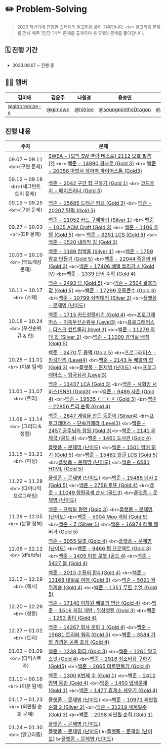 # ✏️ Problem-Solving

> 2023 하반기에 진행한 스터디의 알고리즘 풀이 기록입니다. `<br>` 알고리즘 분류를 정해 매주 1인당 1개씩 문제를 출제하여 총 5개의 문제를 풀이합니다.

## 🗓️ 진행 기간

- 2023.09.07 ~ 진행 중

## 💁🏻 멤버

| 김미애                                        | 김윤주                            | 나원경                              | 용승민                                                  | 정지은                              |
| --------------------------------------------- | --------------------------------- | ----------------------------------- | ------------------------------------------------------- | ----------------------------------- |
| [@aldoremiae-e](https://github.com/aldoremiae-e) | [@gimewn](https://github.com/gimewn) | [@hitriee](https://github.com/hitriee) | [@seungmintheDragon](https://github.com/seungmintheDragon) | [@zzz0105](https://github.com/zzz0105) |

## 진행 내용

|                     주차                     | 문제                                                                                                                                                                                                                                                                                                                                                                                                                                                                 |
| :------------------------------------------: | -------------------------------------------------------------------------------------------------------------------------------------------------------------------------------------------------------------------------------------------------------------------------------------------------------------------------------------------------------------------------------------------------------------------------------------------------------------------- |
|      09.07 ~ 09.11 `<br>`(구현 문제)      | [SWEA - [모의 SW 역량 테스트] 2112 보호 필름 (?)](https://swexpertacademy.com/main/code/problem/problemDetail.do?contestProbId=AV5V1SYKAaUDFAWu) `<br>` [백준 - 14890 경사로 (Gold 3)](https://www.acmicpc.net/problem/14890) `<br>` [백준 - 20058 마법사 상어와 파이어스톰 (Gold3)](https://www.acmicpc.net/problem/20058)                                                                                                                                               |
|  09.12 ~ 09.18 `<br>`(세그먼트 트리 문제)  | [백준 - 2042 구간 합 구하기 (Gold 1)](https://www.acmicpc.net/problem/2042) `<br>` [코드트리 - 메이즈러너 (Gold 3)](https://www.codetree.ai/training-field/frequent-problems/problems/maze-runner/description?page=3&pageSize=20)                                                                                                                                                                                                                                        |
|      09.19 ~ 09.25 `<br>`(구현 문제)      | [백준 - 15685 드래곤 커브 (Gold 3)](https://www.acmicpc.net/problem/15685) `<br>` [백준 - 20207 달력 (Gold 5)](https://www.acmicpc.net/problem/20207)                                                                                                                                                                                                                                                                                                                    |
|       09.27 ~ 10.03 `<br>`(DP 문제)       | [백준 - 11052 카드 구매하기 (Silver 1)](https://www.acmicpc.net/problem/11052) `<br>` [백준 - 1005 ACM Craft (Gold 3)](https://www.acmicpc.net/problem/1005) `<br>` [백준 - 1106 호텔 (Gold 5)](https://www.acmicpc.net/problem/1106) `<br>` [백준 - 9251 LCS (Gold 5)](https://www.acmicpc.net/problem/9251) `<br>` [백준 - 1520 내리막 길 (Gold 3)](https://www.acmicpc.net/problem/1520)                                                                                 |
|    10.03 ~ 10.10 `<br>` (백트래킹 문제)    | [백준 - 1189 컴백홈 (Silver 1)](https://www.acmicpc.net/problem/1189) `<br>`[백준 - 1759 암호 만들기 (Gold 5)](https://www.acmicpc.net/problem/1759) `<br>`[백준 - 22944 죽음의 비 (Gold 3)](https://www.acmicpc.net/problem/22944) `<br>`[백준 - 17406 배열 돌리기 4 (Gold Ⅳ)](https://www.acmicpc.net/problem/17406) `<br>`[백준 - 1339 단어 수학 (Gold 4)](https://www.acmicpc.net/problem/1339)                                                                        |
|        10.11 ~ 10.17 `<br>` (스택)        | [백준 - 2493 탑 (Gold 5)](https://www.acmicpc.net/problem/2493) `<br>`[백준 - 2504 괄호의 값 (Gold 5)](https://www.acmicpc.net/problem/2504) `<br>`[백준 - 17299 오등큰수 (Gold 3)](https://www.acmicpc.net/problem/17299) `<br>`[백준 - 10799 쇠막대기 (Silver 2)](https://www.acmicpc.net/problem/10799) `<br>`[플랫폼 - 문제명 (난이도)]()                                                                                                                               |
|  10.18 ~ 10.24 `<br>` (우선순위 큐 & 힙)  | [백준 - 1715 카드정렬하기 (Gold 4)](https://www.acmicpc.net/problem/1715) `<br>`[프로그래머스 - 이중우선순위큐 (Level3)](https://school.programmers.co.kr/learn/courses/30/lessons/42628) `<br>`[프로그래머스 - 디스크 컨트롤러 (level 3)](https://school.programmers.co.kr/learn/courses/30/lessons/42627) `<br>`[백준 - 11279 최대 힙 (Silver 2)](https://www.acmicpc.net/problem/11279) `<br>`[백준 - 11000 강의실 배정 (Gold 5)](https://www.acmicpc.net/problem/11000) |
|      10.25 ~ 11.01 `<br>` (이분 탐색)      | [백준 - 2470 두 용액 (Gold 5)](https://www.acmicpc.net/problem/2470) `<br>`[프로그래머스 - 징검다리 (Level4)](https://school.programmers.co.kr/learn/courses/30/lessons/43236) `<br>`[백준 - 2143 두 배열의 합 (Gold 3)](https://www.acmicpc.net/problem/2143) `<br>`[플랫폼 - 문제명 (난이도)]() `<br>`[프로그래머스 - 입국심사 (Level3)](https://school.programmers.co.kr/learn/courses/30/lessons/43238)                                                                 |
|        11.01 ~ 11.07 `<br>` (트리)        | [백준 - 11437 LCA (Gold 3)](https://www.acmicpc.net/problem/11437) `<br>`[백준 - 사회망 서비스(SNS) (Gold3)](https://www.acmicpc.net/problem/2533) `<br>`[백준 - 9489 사촌 (Gold 4)](https://www.acmicpc.net/problem/9489) `<br>`[백준 - 19535 ㄷㄷㄷㅈ (Gold 3)](https://www.acmicpc.net/problem/19535) `<br>`[백준 - 22856 트리 순회 (Gold 4)](https://www.acmicpc.net/problem/22856)                                                                                     |
|    11.08 ~ 11.14 `<br>` (그리디 & 정렬)    | [백준 - 2847 게임을 만든 동준이 (Silver4)](https://www.acmicpc.net/problem/2847) `<br>`[프로그래머스 - 단속카메라 (Level3)](https://school.programmers.co.kr/learn/courses/30/lessons/42884) `<br>`[백준 - 2457 공주님의 정원 (Gold 3)](https://www.acmicpc.net/problem/2457)`<br>`[백준 - 2141 우체국 (골드 4)](https://www.acmicpc.net/problem/2141) `<br>`[백준 - 1461 도서관 (Gold 4)](https://www.acmicpc.net/problem/1461)                                            |
|        11.15 ~ 11.21 `<br>` (파싱)        | [플랫폼 - 문제명 (난이도)]() `<br>`[백준 - 1501 영어 읽기 (Gold 5)](https://www.acmicpc.net/problem/1501) `<br>`[백준 - 15482 한글 LCS (Gold 5)](https://www.acmicpc.net/problem/15482) `<br>`[플랫폼 - 문제명 (난이도)]() `<br>`[백준 - 6581 HTML (Gold 5)](https://www.acmicpc.net/problem/6581)                                                                                                                                                                          |
| 11.22 ~ 11.28 `<br>` (다이나믹 프로그래밍) | [플랫폼 - 문제명 (난이도)]() `<br>`[백준 - 15486 퇴사 2 (Gold 5)](https://www.acmicpc.net/problem/15486) `<br>`[백준 - 2758 로또 (Gold 4)](https://www.acmicpc.net/problem/2758) `<br>`[백준 - 11049 행렬곱셈 순서 (골드3)](https://www.acmicpc.net/problem/11049) `<br>`[플랫폼 - 문제명 (난이도)]()                                                                                                                                                                       |
|      11.29 ~ 12.05 `<br>` (분할 정복)      | [백준 - 프렉탈 평면 (Gold 3)](https://www.acmicpc.net/problem/1030) `<br>`[플랫폼 - 문제명 (난이도)]() `<br>`[백준 - 5904 Moo 게임 (Gold 5)](https://www.acmicpc.net/problem/5904) `<br>`[백준 - Z (Silver 1)](https://www.acmicpc.net/problem/1074) `<br>`[백준 - 16974 레벨 햄버거 (Gold 5)](https://www.acmicpc.net/problem/16974)                                                                                                                                       |
|       12.06 ~ 12.12 `<br>` (dfs/bfs)       | [백준 - 3055 탈출 (Gold 4)](https://www.acmicpc.net/problem/3055) `<br>`[플랫폼 - 문제명 (난이도)]() `<br>`[백준 - 9466 텀 프로젝트 (Gold 3)](https://www.acmicpc.net/problem/9466) `<br>`[백준 - 1405 미친 로봇 (골드 4)](https://www.acmicpc.net/problem/1405) `<br>`[백준 - 5427 불 (Gold 4)](https://www.acmicpc.net/problem/5427)                                                                                                                                      |
|        12.13 ~ 12.19 `<br>` (해시)        | [백준 - 2015 수들의 합4 (Gold 4)](https://www.acmicpc.net/problem/2015) `<br>`[백준 - 13168 내일로 여행 (Gold 3)](https://www.acmicpc.net/problem/13168) `<br>`[백준 - 5021 왕위계승 (Gold 4)](https://www.acmicpc.net/problem/5021) `<br>`[백준 - 1351 무한 수열 (Gold 5)](https://www.acmicpc.net/problem/1351)                                                                                                                                                          |
|        12.20 ~ 12.26 `<br>` (정렬)        | [백준 - 17140 이차원 배열과 연산 (Gold 4)](https://www.acmicpc.net/problem/17140) `<br>`[백준 - 1516 게임 개발 : 위상정렬 (Gold 3)](https://www.acmicpc.net/problem/1516) `<br>`[백준 - 1253 좋다 (Gold 4)](https://www.acmicpc.net/problem/1253)                                                                                                                                                                                                                         |
|        12.27 ~ 01.02 `<br>` (트리)        | [백준 - 14267 회사 문화 1 (Gold 4)](https://www.acmicpc.net/problem/14267) `<br>`[백준 - 15681 트리와 쿼리 (Gold 5)](https://www.acmicpc.net/problem/15681) `<br>`[백준 - 3584 가장 가까운 공통 조상 (Gold 4)](https://www.acmicpc.net/problem/3584)                                                                                                                                                                                                                      |
|     01.03 ~ 01.09 `<br>` (다익스트라)     | [백준 - 1238 파티 (Gold 3)](https://www.acmicpc.net/problem/1238) `<br>`[백준 - 1261 알고스팟 (Gold 4)](https://www.acmicpc.net/problem/1261) `<br>`[백준 - 1916 최소비용 구하기 (Gold5)](https://www.acmicpc.net/problem/1916) `<br>`[백준 - 2665 미로만들기 (Gold 4)](https://www.acmicpc.net/problem/2665)                                                                                                                                                              |
|      01.10 ~ 00.16 `<br>` (이분 탐색)      | [백준 - 1300 K번째 수 (Gold 1)](https://www.acmicpc.net/problem/1300) `<br>`[백준 - 2412 암벽 등반 (Gold 4)](https://www.acmicpc.net/problem/2412) `<br>`[백준 - 1450 냅색문제 (Gold 1)](https://www.acmicpc.net/problem/1450) `<br>`[백준 - 1477 휴게소 세우기 (Gold 4)](https://www.acmicpc.net/problem/1477)                                                                                                                                                            |
|  01.17 ~ 01.23 `<br>` (외판원 순회 문제)  | [플랫폼 - 문제명 (난이도)]() `<br>`[백준 - 10971 외판원 순회 2 (Silver 2)](https://www.acmicpc.net/problem/10971) `<br>`[백준 - 31219 세계일주 (Gold 3)](https://www.acmicpc.net/problem/31219) `<br>`[백준 - 2098 외판원 순회 (Gold 1)](https://www.acmicpc.net/problem/2098)                                                                                                                                                                                             |
|      01.24 ~ 01.30 `<br>` (알고리즘)      | [플랫폼 - 문제명 (난이도)]() <br>[플랫폼 - 문제명 (난이도)]() `br`[플랫폼 - 문제명 (난이도)]() `br`[플랫폼 - 문제명 (난이도)]()                                                                                                                                                                                                                                                                                                                                            |
